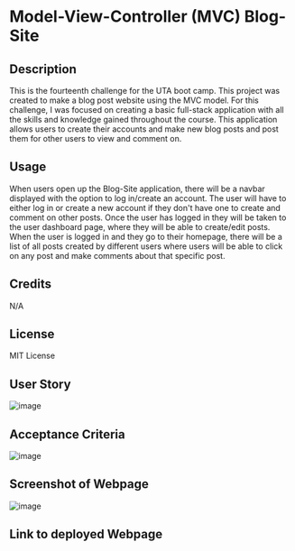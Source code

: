 # Model-View-Controller (MVC) Blog-Site 

## Description 
This is the fourteenth challenge for the UTA boot camp. This project was created to make a blog post website using the MVC model. For this challenge, I was focused on creating a basic full-stack application with all the skills and knowledge gained throughout the course. This application allows users to create their accounts and make new blog posts and post them for other users to view and comment on. 

## Usage 
When users open up the Blog-Site application, there will be a navbar displayed with the option to log in/create an account. The user will have to either log in or create a new account if they don't have one to create and comment on other posts. Once the user has logged in they will be taken to the user dashboard page, where they will be able to create/edit posts. When the user is logged in and they go to their homepage, there will be a list of all posts created by different users where users will be able to click on any post and make comments about that specific post. 

## Credits 
N/A

## License 
MIT License 

## User Story 
![image](https://github.com/Jaek23/Blog-site/assets/141678374/61159f65-3a06-4951-86d6-846e30261ce6)

## Acceptance Criteria 
![image](https://github.com/Jaek23/Blog-site/assets/141678374/807884f6-9be8-46df-a22d-e05dd7911089)

## Screenshot of Webpage 
![image](https://github.com/Jaek23/Blog-site/assets/141678374/cef92a54-6f62-41b9-b58b-b64c053d5b9f)

## Link to deployed Webpage 
